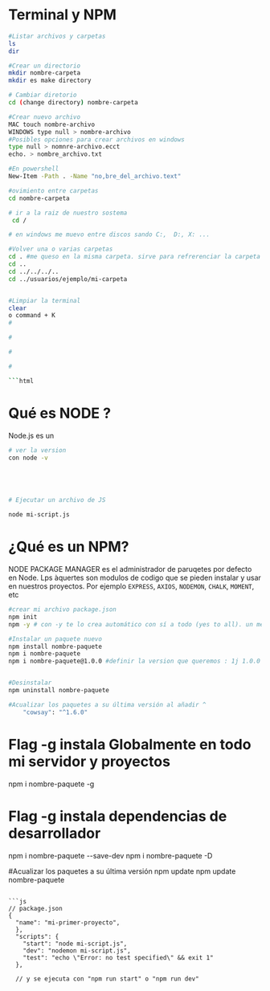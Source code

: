 # Terminal y NPM

```bash
#Listar archivos y carpetas
ls
dir

#Crear un directorio
mkdir nombre-carpeta
mkdir es make directory

# Cambiar diretorio
cd (change directory) nombre-carpeta

#Crear nuevo archivo
MAC touch nombre-archivo
WINDOWS type null > nombre-archivo
#Posibles opciones para crear archivos en windows
type null > nomnre-archivo.ecct
echo. > nombre_archivo.txt

#En powershell
New-Item -Path . -Name "no,bre_del_archivo.text"

#ovimiento entre carpetas
cd nombre-carpeta

# ir a la raiz de nuestro sostema
 cd / 

# en windows me muevo entre discos sando C:,  D:, X: ...

#Volver una o varias carpetas
cd . #me queso en la misma carpeta. sirve para refrerenciar la carpeta actual (como en ./ )
cd ..
cd ../../../..
cd ../usuarios/ejemplo/mi-carpeta


#Limpiar la terminal
clear
o command + K
#

#

#

#

```html
```

# 

# Qué es NODE ?

Node.js es un 

```bash
# ver la version
con node -v





# Ejecutar un archivo de JS

node mi-script.js
```

# ¿Qué es un NPM?

NODE PACKAGE MANAGER es el administrador de paruqetes por defecto en Node. Lps àquertes son modulos de codigo que se pieden instalar y usar en nuestros proyectos.
Por ejemplo `EXPRESS`, `AXIOS`, `NODEMON`, `CHALK`, `MOMENT`, etc

```bash
#crear mi archivo package.json
npm init 
npm -y # con -y te lo crea automático con sí a todo (yes to all). un menos (-) es una FLAG (banderita)

#Instalar un paquete nuevo
npm install nombre-paquete
npm i nombre-paquete
npm i nombre-paquete@1.0.0 #definir la version que queremos : 1j 1.0.0


#Desinstalar
npm uninstall nombre-paquete

#Acualizar los paquetes a su última versión al añadir ^
    "cowsay": "^1.6.0"

````
# Flag -g instala Globalmente en todo mi servidor y proyectos
npm i nombre-paquete -g

# Flag -g instala dependencias de desarrollador

npm i nombre-paquete --save-dev
npm i nombre-paquete -D

#Acualizar los paquetes a su última versión
npm update
npm update nombre-paquete
```

```js
// package.json
{
  "name": "mi-primer-proyecto",
  },
  "scripts": {
    "start": "node mi-script.js",
    "dev": "nodemon mi-script.js",
    "test": "echo \"Error: no test specified\" && exit 1"
  },

  // y se ejecuta con "npm run start" o "npm run dev"